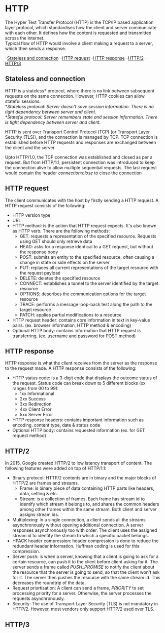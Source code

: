 # HTTP
The Hyper Text Transfer Protocol (HTTP) is the TCP/IP based application layer protocol, which standardises how the client and 
server communicate with each other. It defines how the content is requested and transmitted across the internet.<br>
Typical flow of HTTP would involve a client making a request to a server, which then sends a response.

-[Stateless and connection](#stateless-and-connection)
-[HTTP request](#http-request)
-[HTTP response](#http-response)
-[HTTP/2](#http2)
-[HTTP/3](#http3)

## Stateless and connection
HTTP is a stateless\* protocol, where there is no link between subsequent requests on the same connection. However, HTTP cookies can 
allow stateful sessions.<br>
\**Stateless protocol: Server doesn't save session information. There is no tight dependency between server and client.*<br>
\**Stateful protocol: Server remembers state and session information. There is tight dependency between server and client.*

HTTP is sent over Transport Control Protocol (TCP) (or Transport Layer Security (TLS)), and the connection is managed by TCP. 
TCP connection is established before HTTP requests and responses are exchanged between the client and the server.

Upto HTTP/1.0, the TCP connection was established and closed as per a request. But from HTTP/1.1, persistent connection was 
introduced to keep the connection alive to allow multiple sequential requests. The last request would contain the
header *connection:close* to close the connection

## HTTP request
The client communicates with the host by firstly sending a HTTP request. A HTTP request consists of the following:
- HTTP version type
- URL
- HTTP method: is the action that HTTP request expects. It's also known as HTTP verb. There are the following methods:
  - GET: requests a representation of the specified resource. Requests using GET should only retrieve data
  - HEAD: asks for a response identical to a GET request, but without the response body
  - POST: submits an entity to the specified resource, often causing a change in state or side effects on the server
  - PUT: replaces all current representations of the target resource with the request payload
  - DELETE: deletes the specified resource
  - CONNECT: establishes a tunnel to the server identified by the target resource
  - OPTIONS: describes the communication options for the target resource
  - TRACE: performs a message loop-back test along the path to the target resource
  - PATCH: applies partial modifications to a resource
- HTTP request header: contains core information in text in key-value pairs. (ex. browser information, HTTP method & encoding)
- Optional HTTP body: contains information that HTTP request is transferring. (ex. username and password for POST method)

## HTTP response
HTTP response is what the client receives from the server as the response to the request made. A HTTP response consists of the following:
- HTTP status code: is a 3-digit code that displays the outcome status of the request. Status code can break down to 5 different blocks (xx ranges from 00 to 99):
  - 1xx Informational
  - 2xx Success
  - 3xx Redirection
  - 4xx Client Error
  - 5xx Server Error
- HTTP response headers: contains important information such as encoding, content type, date & status code
- Optional HTTP body: contains requested information (ex. for GET request method)

## HTTP/2
In 2015, Google created HTTP/2 to low latency transport of content. The following features were added on top of HTTP/1.1:
- Binary protocol: HTTP/2 contents are in binary and the major blocks of HTTP/2 are frames and streams.
  - Frame: is binary piece of data containing HTTP parts like headers, data, setting & etc.
  - Stream: is a collection of frames. Each frame has stream id to identify which stream it belongs to, and shares the common headers among other frames within the same stream. Both client and server assigns stream ids.
- Multiplexing: In a single connection, a client sends all the streams asynchronously without opening additional connection. A server responses asynchronously too with order. The client uses the assigned stream id to identify the stream to which a specific packet belongs.
- HPACK header compression: header compression is done to reduce the redundant header information. Huffman coding is used for this compression.
- Server push: is when a server, knowing that a client is going to ask for a certain resource, can push it to the client before client asking for it. The server sends a frame called *PUSH_PROMISE* to notify the client about the resource that the server is going to send, so that the client won't ask for it. The server then pushes the resource with the same stream id. This decreases the roundtrip of the data.
- Request priortisation: A client can send a frame, *PRIORITY* to set processing priority for a server. Otherwise, the server processes the requests asynchronously.
- Security: The use of Transport Layer Security (TLS) is not mandatory in HTTP/2. However, most vendors only support HTTP/2 used over TLS.

## HTTP/3
